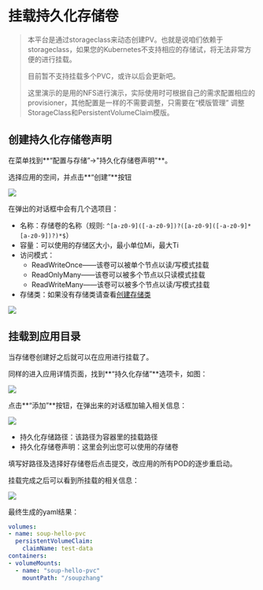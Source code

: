 # 挂载持久化存储卷

> 本平台是通过storageclass来动态创建PV。也就是说咱们依赖于storageclass，如果您的Kubernetes不支持相应的存储试，将无法非常方便的进行挂载。
>
> 目前暂不支持挂载多个PVC，或许以后会更新吧。
>
> 这里演示的是用的NFS进行演示，实际使用时可根据自己的需求配置相应的provisioner，其他配置是一样的不需要调整，只需要在“模版管理” 调整StorageClass和PersistentVolumeClaim模版。

## 创建持久化存储卷声明

在菜单找到**“配置与存储”->"持久化存储卷声明"**。

选择应用的空间，并点击**“创建”**按钮

![](http://source.qiniu.cnd.nsini.com/images/2019/08/ce/b7/b7/20190813-2a585696c0d07c17b010e589b75ce7ce.jpeg?imageView2/2/w/1280/interlace/0/q/70)

在弹出的对话框中会有几个选项目：

- 名称：存储卷的名称（规则: `^[a-z0-9]([-a-z0-9])?([a-z0-9]([-a-z0-9]*[a-z0-9])?)*$`）
- 容量：可以使用的存储区大小，最小单位Mi，最大Ti
- 访问模式：
  - ReadWriteOnce——该卷可以被单个节点以读/写模式挂载
  - ReadOnlyMany——该卷可以被多个节点以只读模式挂载
  - ReadWriteMany——该卷可以被多个节点以读/写模式挂载
- 存储类：如果没有存储类请查看[创建存储类](../cf-storage/storageclass.md)

![](http://source.qiniu.cnd.nsini.com/images/2019/08/e6/9d/75/20190813-09ab64e09ab15f4c7f336b889dbe6c34.jpeg?imageView2/2/w/1280/interlace/0/q/70)

## 挂载到应用目录

当存储卷创建好之后就可以在应用进行挂载了。

同样的进入应用详情页面，找到**“持久化存储”**选项卡，如图：

![](http://source.qiniu.cnd.nsini.com/images/2019/08/ea/57/73/20190813-fdc975ee3d593dcb754a4c54578eacc9.jpeg?imageView2/2/w/1280/interlace/0/q/70)

点击**“添加”**按钮，在弹出来的对话框加输入相关信息：

![](http://source.qiniu.cnd.nsini.com/images/2019/08/e2/c0/cf/20190813-84479c9de314fe80c336d2b3c0ce2b1e.jpeg?imageView2/2/w/1280/interlace/0/q/70)

- 持久化存储路径：该路径为容器里的挂载路径
- 持久化存储卷声明：这里会列出您可以使用的存储卷

填写好路径及选择好存储卷后点击提交，改应用的所有POD的逐步重启动。

挂载完成之后可以看到所挂载的相关信息：

![](http://source.qiniu.cnd.nsini.com/images/2019/08/5a/0e/c3/20190813-6eb168f7e6e93951c56fa1b10e65aceb.jpeg?imageView2/2/w/1280/interlace/0/q/70)

最终生成的yaml结果：

```yaml
volumes:
- name: soup-hello-pvc
  persistentVolumeClaim:
    claimName: test-data
containers:
- volumeMounts: 
  - name: "soup-hello-pvc"
    mountPath: "/soupzhang"

```

